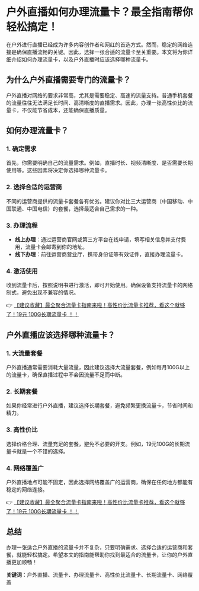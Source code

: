 # 户外直播如何办理流量卡？最全指南帮你轻松搞定！

在户外进行直播已经成为许多内容创作者和网红的首选方式。然而，稳定的网络连接是确保直播流畅的关键。因此，选择一张合适的流量卡至关重要。本文将为你详细介绍如何办理流量卡，以及户外直播时应该选择哪种流量卡。

## 为什么户外直播需要专门的流量卡？

户外直播对网络的要求非常高，尤其是需要稳定、高速的流量支持。普通手机套餐的流量往往无法满足长时间、高清晰度的直播需求。因此，办理一张高性价比的流量卡，不仅能节省成本，还能确保直播质量。

## 如何办理流量卡？

### 1. 确定需求
首先，你需要明确自己的流量需求。例如，直播时长、视频清晰度、是否需要长期使用等。这些因素将决定你选择哪种流量卡。

### 2. 选择合适的运营商
不同的运营商提供的流量卡套餐各有优劣。建议你对比三大运营商（中国移动、中国联通、中国电信）的套餐，选择最适合自己需求的一种。

### 3. 办理流程
- **线上办理**：通过运营商官网或第三方平台在线申请，填写相关信息并支付费用，流量卡会邮寄到你的地址。
- **线下办理**：前往运营商营业厅，携带身份证等有效证件，直接办理流量卡。

### 4. 激活使用
收到流量卡后，按照说明书进行激活，即可开始使用。确保设备支持流量卡的网络制式，避免出现不兼容的情况。

👉 [【建议收藏】最全聚合流量卡指南来啦！高性价比流量卡推荐，看这个就够了！19元 100G长期流量卡 ！！](https://bit.ly/Liuliangka)

## 户外直播应该选择哪种流量卡？

### 1. 大流量套餐
户外直播通常需要消耗大量流量，因此建议选择大流量套餐，例如每月100G以上的流量卡，确保直播过程中不会因流量不足而中断。

### 2. 长期套餐
如果你经常进行户外直播，建议选择长期套餐，避免频繁更换流量卡，节省时间和精力。

### 3. 高性价比
选择价格合理、流量充足的套餐，避免不必要的开支。例如，19元100G的长期流量卡就是一个不错的选择。

### 4. 网络覆盖广
户外直播地点可能不固定，因此选择网络覆盖广的运营商，确保在任何地方都能有稳定的网络连接。

👉 [【建议收藏】最全聚合流量卡指南来啦！高性价比流量卡推荐，看这个就够了！19元 100G长期流量卡 ！！](https://bit.ly/Liuliangka)

## 总结

办理一张适合户外直播的流量卡并不复杂，只要明确需求、选择合适的运营商和套餐，就能轻松搞定。希望本文的指南能帮助你找到最适合的流量卡，让你的户外直播更加顺畅！

**关键词**：户外直播、流量卡、办理流量卡、高性价比流量卡、长期流量卡、网络覆盖